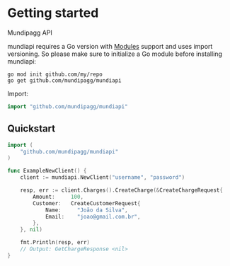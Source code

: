 # Getting started

Mundipagg API

mundiapi requires a Go version with [Modules](https://github.com/golang/go/wiki/Modules) support and
uses import versioning. So please make sure to initialize a Go module before installing mundiapi:

```shell
go mod init github.com/my/repo
go get github.com/mundipagg/mundiapi
```

Import:

```go
import "github.com/mundipagg/mundiapi"
```

## Quickstart

```go
import (
    "github.com/mundipagg/mundiapi"
)

func ExampleNewClient() {
    client := mundiapi.NewClient("username", "password")

    resp, err := client.Charges().CreateCharge(&CreateChargeRequest{
        Amount:     100,
        Customer:   CreateCustomerRequest{
            Name:     "João da Silva", 
            Email:    "joao@gmail.com.br",
        },
    }, nil)

    fmt.Println(resp, err)
    // Output: GetChargeResponse <nil>
}
```
